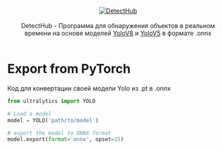 <p align="center">
  <a href='https://github.com/EkelviNistars/DetectHub/releases/tag/detect-v1.1.0'>
  <img src="https://i.imgur.com/8DvMAK4.png" alt="DetectHub"/>
  </a>
  <br>
  <br>
  DetectHub - Программа для обнаружения объектов в реальном времени на основе моделей <a href='https://github.com/ultralytics/ultralytics'>YoloV8</a> и <a href='https://github.com/ultralytics/yolov5'>YoloV5</a> в формате .onnx
  <br>
  <br>
</p>

# Export from PyTorch
Код для конвертации своей модели Yolo из .pt в .onnx

```python
from ultralytics import YOLO

# Load a model
model = YOLO('path/to/model')

# export the model to ONNX format
model.export(format='onnx', opset=15)
```
